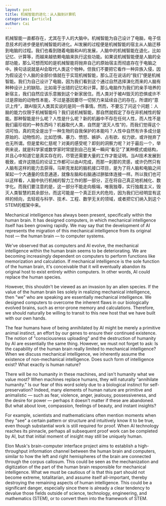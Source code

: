 ```yaml
---
layout: post
title: 机械智能的进化：从人脑到计算机
categories: [article]
author: Cai
---
```


机械智能一直都存在，尤其在于人的大脑中。机械智能为自己设计了电脑，电子信息技术的进步便是机械智能的进化。AI发展的过程便是机械智能的宿主从人脑迁移到电脑的过程。我们也看到随着电脑和AI的发展，人脑中的机械智能在退化，比如记忆、计算等，而越来越依赖电脑来执行这些功能。如果说机械智能便是人脑的全部功能，那么可想而知的是机械智能将抛弃自己的原始宿主而彻底存在于电脑之中。换句话说就是AI会取代人类这个物种。但我们不要把它看作一种异族入侵，因为假设这个人脑的全部价值就在于实现机械智能，那么正在说话的“我们”便是机械智能。我们为自己设计了电脑，因为我们看到这个通过自然选择演化而来的人脑有种种设计上的缺陷，比如易于出错的记忆和计算。那么电脑作为我们的亲手培养的新宿主，我们自然应该乐意搬到这个新家居住。而人类对于被AI毁灭的恐惧或许不过是原始的动物性本能，不过是基因要尽一切努力来延续自己的存在。所谓的“意识上传”，跟AI毁灭人类其实说的是同一件事情。然而，不要忘了问这个问题：人脑的能力仅限于机械智能吗？我们说机械智能，那自然就假定了存在非机械性的智能。那种智能是什么呢？人性是什么呢？新的机器中不存在任何人性，而人性不是我们最珍视的一种东西吗？机器取代人类，自然是“泯灭人性”的，而我们觉得这个词可怕，真的完全是出于一种生物的自我保护的本能吗？人性中自然有许多成分是原始的、动物性的，比如恐惧、暴力、愤怒、嫉妒、占有欲、权力欲，或许抛弃了也无所谓。但是爱和仁慈呢？对美的感受呢？即刻的洞察力呢？对于最后一个，举例来说，就是科学家或数学家时常提到自己在某一瞬间“看见”了某种模式或结构，并且心中知道它是真实存在的，尽管还需要大量的工作才能证明。当AI技术发展到极致，或许这随后的论证工作都可以由AI完成，而那一刹那的灵感，或许仍然只有人脑有这样的能力去获得。马斯克发起的脑机接口项目，是为了将人脑和电脑之间架起一个大通量的信息通道，就像左脑和右脑通过胼胝体连接一样。所以我们也可以这样看，人脑中执行机械的智力工作的那一部分，正在将自己真正地机械化、数字化。而我们要注意的是，这一部分不能走向极端，唯我独尊，实行独裁主义，毁灭人类智慧的其余部分。而这可能是一个真正巨大的危险，因为我们已经明显有这样的倾向，去轻视与科学、技术、工程、数学无关的领域，或者把它们纳入到这个STEM的框架中来。

Mechanical intelligence has always been present, specifically within the human brain. It has designed computers, in which mechanical intelligence itself has been growing rapidly. We may say that the development of AI represents the migration of this mechanical intelligence from its original host — the human brain — to computer systems.

We've observed that as computers and AI evolve, the mechanical intelligence within the human brain seems to be deteriorating. We are becoming increasingly dependent on computers to perform functions like memorization and calculation. If mechanical intelligence is the sole function of the human brain, it's conceivable that it will eventually abandon its original host to exist entirely within computers. In other words, AI could replace the human species.

However, this shouldn't be viewed as an invasion by an alien species. If the value of the human brain lies solely in realizing mechanical intelligence, then "we" who are speaking are essentially mechanical intelligence. We designed computers to overcome the inherent flaws in our biologically evolved brains, such as error-prone memory and calculations. Therefore, we should naturally be willing to transit to this new host that we have built with our own hands.

The fear humans have of being annihilated by AI might be merely a primitive animal instinct, an effort by our genes to ensure their continued existence. The notion of "consciousness uploading" and the destruction of humanity by AI are essentially the same thing. However, we must not forget to ask: Is the capability of the human brain really limited to mechanical intelligence? When we discuss mechanical intelligence, we inherently assume the existence of non-mechanical intelligence. Does such form of intelligence exist? What exactly is human nature?

There will be no humanity in these machines, and isn't humanity what we value most? When machines replace humans, they will naturally "annihilate humanity." Is our fear of this word solely due to a biological instinct for self-preservation? Indeed, many elements of human nature are primitive and animalistic — such as fear, violence, anger, jealousy, possessiveness, and the desire for power — perhaps it doesn't matter if these are abandoned. But what about love, compassion, feelings of beauty, and instant insights?

For example, scientists and mathematicians often mention moments when they "see" a certain pattern or structure and intuitively know it to be true, even though substantial work is still required for proof. When AI technology reaches its pinnacle, perhaps all subsequent proof work can be completed by AI, but that initial moment of insight may still be uniquely human.

Elon Musk's brain-computer interface project aims to establish a high-throughput information channel between the human brain and computers, similar to how the left and right hemispheres of the brain are connected through the corpus callosum. This could be seen as the mechanization and digitization of the part of the human brain responsible for mechanical intelligence. What we must be cautious of is that this part should not become extreme, totalitarian, and assume itself all-important, thereby destroying the remaining aspects of human intelligence. This could be a significant danger, especially since there is already a clear tendency to devalue those fields outside of science, technology, engineering, and mathematics (STEM), or to convert them into the framework of STEM.